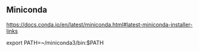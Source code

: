 ## Miniconda
https://docs.conda.io/en/latest/miniconda.html#latest-miniconda-installer-links

export PATH=~/miniconda3/bin:$PATH